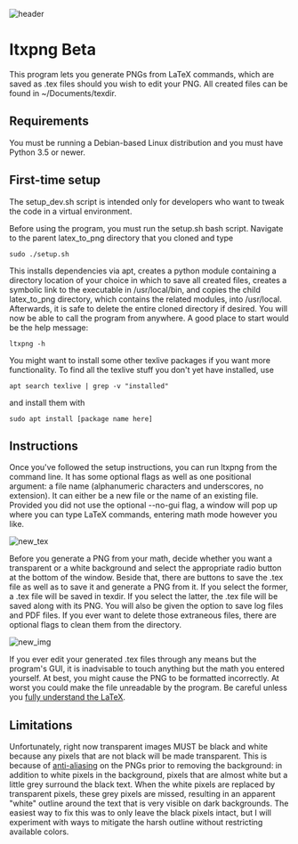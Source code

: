 ![header](../assets/header_blue.png?raw=true)
# ltxpng Beta
This program lets you generate PNGs from LaTeX commands, which are saved as .tex files should you wish to edit your PNG. All created files can be found in ~/Documents/texdir.

## Requirements
You must be running a Debian-based Linux distribution and you must have Python 3.5 or newer.

## First-time setup
The setup_dev.sh script is intended only for developers who want to tweak the code in a virtual environment.

Before using the program, you must run the setup.sh bash script. Navigate to the parent latex_to_png directory that you cloned and type
```
sudo ./setup.sh
```
This installs dependencies via apt, creates a python module containing a directory location of your choice in which to save all created files, creates a symbolic link to the executable in /usr/local/bin, and copies the child latex_to_png directory, which contains the related modules, into /usr/local. Afterwards, it is safe to delete the entire cloned directory if desired. You will now be able to call the program from anywhere. A good place to start would be the help message:
```
ltxpng -h
```
You might want to install some other texlive packages if you want more functionality. To find all the texlive stuff you don't yet have installed, use
```
apt search texlive | grep -v "installed"
```
and install them with
```
sudo apt install [package name here]
```

## Instructions
Once you've followed the setup instructions, you can run ltxpng from the command line. It has some optional flags as well as one positional argument: a file name (alphanumeric characters and underscores, no extension). It can either be a new file or the name of an existing file. Provided you did not use the optional --no-gui flag, a window will pop up where you can type LaTeX commands, entering math mode however you like.

![new_tex](../assets/new_tex.png?raw=true)

Before you generate a PNG from your math, decide whether you want a transparent or a white background and select the appropriate radio button at the bottom of the window. Beside that, there are buttons to save the .tex file as well as to save it and generate a PNG from it. If you select the former, a .tex file will be saved in texdir. If you select the latter, the .tex file will be saved along with its PNG. You will also be given the option to save log files and PDF files. If you ever want to delete those extraneous files, there are optional flags to clean them from the directory.

![new_img](../assets/new_img.png?raw=true)

If you ever edit your generated .tex files through any means but the program's GUI, it is inadvisable to touch anything but the math you entered yourself. At best, you might cause the PNG to be formatted incorrectly. At worst you could make the file unreadable by the program. Be careful unless you [fully understand the LaTeX](https://github.com/hkcountryman/latex_to_png/wiki/Formatting-a-LaTeX-document-to-convert-to-PNG).

## Limitations
Unfortunately, right now transparent images MUST be black and white because any pixels that are not black will be made transparent. This is because of [anti-aliasing](https://en.wikipedia.org/wiki/Spatial_anti-aliasing) on the PNGs prior to removing the background: in addition to white pixels in the background, pixels that are almost white but a little grey surround the black text. When the white pixels are replaced by transparent pixels, these grey pixels are missed, resulting in an apparent "white" outline around the text that is very visible on dark backgrounds. The easiest way to fix this was to only leave the black pixels intact, but I will experiment with ways to mitigate the harsh outline without restricting available colors.